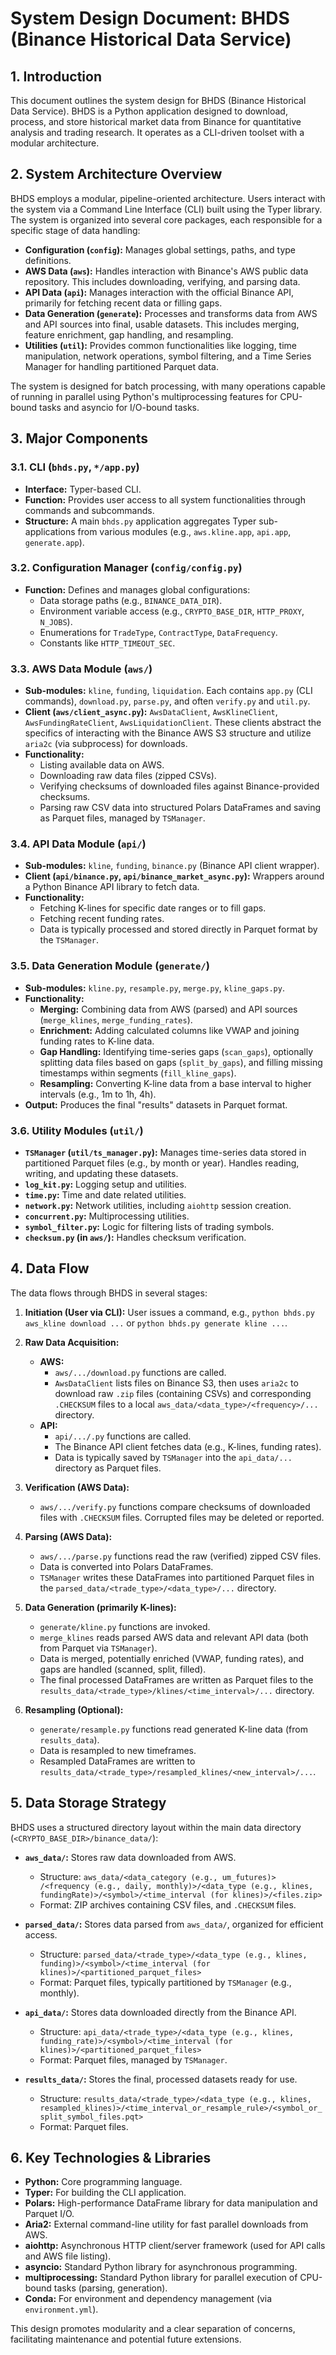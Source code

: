 # System Design Document: BHDS (Binance Historical Data Service)

## 1. Introduction

This document outlines the system design for BHDS (Binance Historical Data Service). BHDS is a Python application designed to download, process, and store historical market data from Binance for quantitative analysis and trading research. It operates as a CLI-driven toolset with a modular architecture.

## 2. System Architecture Overview

BHDS employs a modular, pipeline-oriented architecture. Users interact with the system via a Command Line Interface (CLI) built using the Typer library. The system is organized into several core packages, each responsible for a specific stage of data handling:

*   **Configuration (`config`):** Manages global settings, paths, and type definitions.
*   **AWS Data (`aws`):** Handles interaction with Binance's AWS public data repository. This includes downloading, verifying, and parsing data.
*   **API Data (`api`):** Manages interaction with the official Binance API, primarily for fetching recent data or filling gaps.
*   **Data Generation (`generate`):** Processes and transforms data from AWS and API sources into final, usable datasets. This includes merging, feature enrichment, gap handling, and resampling.
*   **Utilities (`util`):** Provides common functionalities like logging, time manipulation, network operations, symbol filtering, and a Time Series Manager for handling partitioned Parquet data.

The system is designed for batch processing, with many operations capable of running in parallel using Python's multiprocessing features for CPU-bound tasks and asyncio for I/O-bound tasks.

## 3. Major Components

### 3.1. CLI (`bhds.py`, `*/app.py`)
*   **Interface:** Typer-based CLI.
*   **Function:** Provides user access to all system functionalities through commands and subcommands.
*   **Structure:** A main `bhds.py` application aggregates Typer sub-applications from various modules (e.g., `aws.kline.app`, `api.app`, `generate.app`).

### 3.2. Configuration Manager (`config/config.py`)
*   **Function:** Defines and manages global configurations:
    *   Data storage paths (e.g., `BINANCE_DATA_DIR`).
    *   Environment variable access (e.g., `CRYPTO_BASE_DIR`, `HTTP_PROXY`, `N_JOBS`).
    *   Enumerations for `TradeType`, `ContractType`, `DataFrequency`.
    *   Constants like `HTTP_TIMEOUT_SEC`.

### 3.3. AWS Data Module (`aws/`)
*   **Sub-modules:** `kline`, `funding`, `liquidation`. Each contains `app.py` (CLI commands), `download.py`, `parse.py`, and often `verify.py` and `util.py`.
*   **Client (`aws/client_async.py`):** `AwsDataClient`, `AwsKlineClient`, `AwsFundingRateClient`, `AwsLiquidationClient`. These clients abstract the specifics of interacting with the Binance AWS S3 structure and utilize `aria2c` (via subprocess) for downloads.
*   **Functionality:**
    *   Listing available data on AWS.
    *   Downloading raw data files (zipped CSVs).
    *   Verifying checksums of downloaded files against Binance-provided checksums.
    *   Parsing raw CSV data into structured Polars DataFrames and saving as Parquet files, managed by `TSManager`.

### 3.4. API Data Module (`api/`)
*   **Sub-modules:** `kline`, `funding`, `binance.py` (Binance API client wrapper).
*   **Client (`api/binance.py`, `api/binance_market_async.py`):** Wrappers around a Python Binance API library to fetch data.
*   **Functionality:**
    *   Fetching K-lines for specific date ranges or to fill gaps.
    *   Fetching recent funding rates.
    *   Data is typically processed and stored directly in Parquet format by the `TSManager`.

### 3.5. Data Generation Module (`generate/`)
*   **Sub-modules:** `kline.py`, `resample.py`, `merge.py`, `kline_gaps.py`.
*   **Functionality:**
    *   **Merging:** Combining data from AWS (parsed) and API sources (`merge_klines`, `merge_funding_rates`).
    *   **Enrichment:** Adding calculated columns like VWAP and joining funding rates to K-line data.
    *   **Gap Handling:** Identifying time-series gaps (`scan_gaps`), optionally splitting data files based on gaps (`split_by_gaps`), and filling missing timestamps within segments (`fill_kline_gaps`).
    *   **Resampling:** Converting K-line data from a base interval to higher intervals (e.g., 1m to 1h, 4h).
*   **Output:** Produces the final "results" datasets in Parquet format.

### 3.6. Utility Modules (`util/`)
*   **`TSManager` (`util/ts_manager.py`):** Manages time-series data stored in partitioned Parquet files (e.g., by month or year). Handles reading, writing, and updating these datasets.
*   **`log_kit.py`:** Logging setup and utilities.
*   **`time.py`:** Time and date related utilities.
*   **`network.py`:** Network utilities, including `aiohttp` session creation.
*   **`concurrent.py`:** Multiprocessing utilities.
*   **`symbol_filter.py`:** Logic for filtering lists of trading symbols.
*   **`checksum.py` (in `aws/`):** Handles checksum verification.

## 4. Data Flow

The data flows through BHDS in several stages:

1.  **Initiation (User via CLI):** User issues a command, e.g., `python bhds.py aws_kline download ...` or `python bhds.py generate kline ...`.

2.  **Raw Data Acquisition:**
    *   **AWS:**
        *   `aws/.../download.py` functions are called.
        *   `AwsDataClient` lists files on Binance S3, then uses `aria2c` to download raw `.zip` files (containing CSVs) and corresponding `.CHECKSUM` files to a local `aws_data/<data_type>/<frequency>/...` directory.
    *   **API:**
        *   `api/.../.py` functions are called.
        *   The Binance API client fetches data (e.g., K-lines, funding rates).
        *   Data is typically saved by `TSManager` into the `api_data/...` directory as Parquet files.

3.  **Verification (AWS Data):**
    *   `aws/.../verify.py` functions compare checksums of downloaded files with `.CHECKSUM` files. Corrupted files may be deleted or reported.

4.  **Parsing (AWS Data):**
    *   `aws/.../parse.py` functions read the raw (verified) zipped CSV files.
    *   Data is converted into Polars DataFrames.
    *   `TSManager` writes these DataFrames into partitioned Parquet files in the `parsed_data/<trade_type>/<data_type>/...` directory.

5.  **Data Generation (primarily K-lines):**
    *   `generate/kline.py` functions are invoked.
    *   `merge_klines` reads parsed AWS data and relevant API data (both from Parquet via `TSManager`).
    *   Data is merged, potentially enriched (VWAP, funding rates), and gaps are handled (scanned, split, filled).
    *   The final processed DataFrames are written as Parquet files to the `results_data/<trade_type>/klines/<time_interval>/...` directory.

6.  **Resampling (Optional):**
    *   `generate/resample.py` functions read generated K-line data (from `results_data`).
    *   Data is resampled to new timeframes.
    *   Resampled DataFrames are written to `results_data/<trade_type>/resampled_klines/<new_interval>/...`.

## 5. Data Storage Strategy

BHDS uses a structured directory layout within the main data directory (`<CRYPTO_BASE_DIR>/binance_data/`):

*   **`aws_data/`:** Stores raw data downloaded from AWS.
    *   Structure: `aws_data/<data_category (e.g., um_futures)> /<frequency (e.g., daily, monthly)>/<data_type (e.g., klines, fundingRate)>/<symbol>/<time_interval (for klines)>/<files.zip>`
    *   Format: ZIP archives containing CSV files, and `.CHECKSUM` files.

*   **`parsed_data/`:** Stores data parsed from `aws_data/`, organized for efficient access.
    *   Structure: `parsed_data/<trade_type>/<data_type (e.g., klines, funding)>/<symbol>/<time_interval (for klines)>/<partitioned_parquet_files>`
    *   Format: Parquet files, typically partitioned by `TSManager` (e.g., monthly).

*   **`api_data/`:** Stores data downloaded directly from the Binance API.
    *   Structure: `api_data/<trade_type>/<data_type (e.g., klines, funding_rate)>/<symbol>/<time_interval (for klines)>/<partitioned_parquet_files>`
    *   Format: Parquet files, managed by `TSManager`.

*   **`results_data/`:** Stores the final, processed datasets ready for use.
    *   Structure: `results_data/<trade_type>/<data_type (e.g., klines, resampled_klines)>/<time_interval_or_resample_rule>/<symbol_or_split_symbol_files.pqt>`
    *   Format: Parquet files.

## 6. Key Technologies & Libraries

*   **Python:** Core programming language.
*   **Typer:** For building the CLI application.
*   **Polars:** High-performance DataFrame library for data manipulation and Parquet I/O.
*   **Aria2:** External command-line utility for fast parallel downloads from AWS.
*   **aiohttp:** Asynchronous HTTP client/server framework (used for API calls and AWS file listing).
*   **asyncio:** Standard Python library for asynchronous programming.
*   **multiprocessing:** Standard Python library for parallel execution of CPU-bound tasks (parsing, generation).
*   **Conda:** For environment and dependency management (via `environment.yml`).

This design promotes modularity and a clear separation of concerns, facilitating maintenance and potential future extensions.
